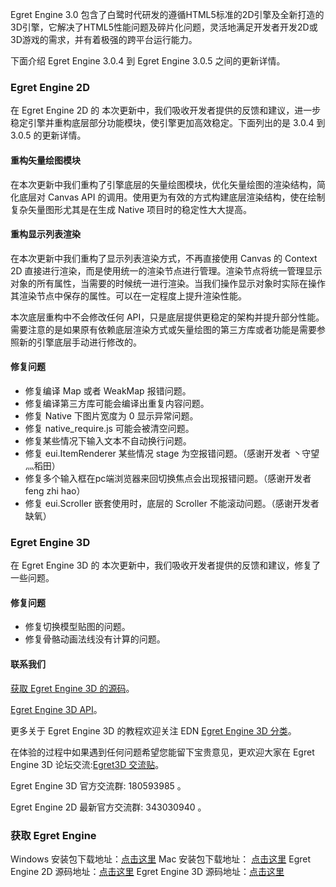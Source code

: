 Egret Engine 3.0 包含了白鹭时代研发的遵循HTML5标准的2D引擎及全新打造的3D引擎，它解决了HTML5性能问题及碎片化问题，灵活地满足开发者开发2D或3D游戏的需求，并有着极强的跨平台运行能力。

下面介绍 Egret Engine 3.0.4 到 Egret Engine 3.0.5 之间的更新详情。

### Egret Engine 2D 

在 Egret Engine 2D 的 本次更新中，我们吸收开发者提供的反馈和建议，进一步稳定引擎并重构底层部分功能模块，使引擎更加高效稳定。下面列出的是 3.0.4 到 3.0.5 的更新详情。

#### 重构矢量绘图模块

在本次更新中我们重构了引擎底层的矢量绘图模块，优化矢量绘图的渲染结构，简化底层对 Canvas API 的调用。使用更为有效的方式构建底层渲染结构，使在绘制复杂矢量图形尤其是在生成 Native 项目时的稳定性大大提高。 

#### 重构显示列表渲染

在本次更新中我们重构了显示列表渲染方式，不再直接使用 Canvas 的 Context 2D 直接进行渲染，而是使用统一的渲染节点进行管理。渲染节点将统一管理显示对象的所有属性，当需要的时候统一进行渲染。当我们操作显示对象时实际在操作其渲染节点中保存的属性。可以在一定程度上提升渲染性能。

本次底层重构中不会修改任何 API，只是底层提供更稳定的架构并提升部分性能。需要注意的是如果原有依赖底层渲染方式或矢量绘图的第三方库或者功能是需要参照新的引擎底层手动进行修改的。

#### 修复问题

* 修复编译 Map 或者 WeakMap 报错问题。
* 修复编译第三方库可能会编译出重复内容问题。
* 修复 Native 下图片宽度为 0 显示异常问题。
* 修复 native_require.js 可能会被清空问题。
* 修复某些情况下输入文本不自动换行问题。
* 修复 eui.ItemRenderer 某些情况 stage 为空报错问题。（感谢开发者 丶守望灬稻田）
* 修复多个输入框在pc端浏览器来回切换焦点会出现报错问题。（感谢开发者 feng zhi hao）
* 修复 eui.Scroller 嵌套使用时，底层的 Scroller 不能滚动问题。（感谢开发者 缺氧）

### Egret Engine 3D

在 Egret Engine 3D 的 本次更新中，我们吸收开发者提供的反馈和建议，修复了一些问题。

#### 修复问题

* 修复切换模型贴图的问题。
* 修复骨骼动画法线没有计算的问题。
   
#### 联系我们

[获取 Egret Engine 3D 的源码](https://github.com/egret-labs/egret-3d)。

[Egret Engine 3D API](http://edn.egret.com/cn/apidoc/index/name/egret3D.AnimaNodeCollection)。

更多关于 Egret Engine 3D 的教程欢迎关注 EDN [Egret Engine 3D 分类](http://edn.egret.com/cn/docs/page/775)。

在体验的过程中如果遇到任何问题希望您能留下宝贵意见，更欢迎大家在 Egret Engine 3D 论坛交流:[Egret3D 交流贴](http://bbs.egret.com/forum.php?mod=viewthread&tid=15653)。

Egret Engine 3D 官方交流群: 180593985 。

Egret Engine 2D 最新官方交流群: 343030940 。

### 获取 Egret Engine

Windows 安装包下载地址：[点击这里](http://tool.egret-labs.org/EgretEngine/EgretEngine-v3.0.5.exe)
Mac 安装包下载地址：     [点击这里](http://tool.egret-labs.org/EgretEngine/EgretEngine-v3.0.5.dmg)
Egret Engine 2D 源码地址：[点击这里](https://github.com/egret-labs/egret-core/tree/v3.0.5)
Egret Engine 3D 源码地址：[点击这里](https://github.com/egret-labs/egret-3d)

